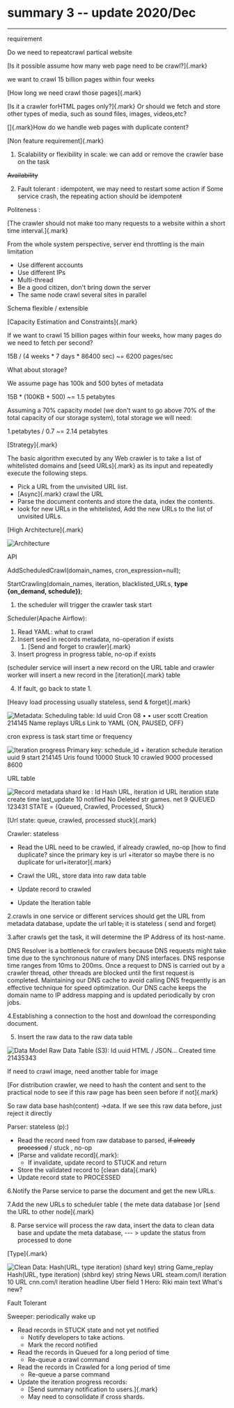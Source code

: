 # summary 3 -- update 2020/Dec



---

requirement

Do we need to repeatcrawl partical website





[Is it possible assume how many web page need to be crawl?]{.mark}



we want to crawl 15 billion pages within four weeks



[How long we need crawl those pages]{.mark}





[Is it a crawler forHTML pages only?]{.mark} Or should we fetch and store other types of media, such as sound files, images, videos,etc?



[﻿]{.mark}How do we handle web pages with duplicate content?





[Non feature requirement]{.mark}

1.  Scalability or flexibility in scale: we can add or remove the crawler base on the task

~~Availability~~

2.  Fault tolerant : idempotent, we may need to restart some action if Some service crash, the repeating action should be idempoten~~t~~





Politeness :

[﻿The crawler should not make too many requests to a website within a short time interval.]{.mark}



From the whole system perspective, server end throttling is the main limitation

- Use different accounts
- Use different IPs
- Multi-thread
- Be a good citizen, don't bring down the server
- The same node crawl several sites in parallel



Schema flexible / extensible







[Capacity Estimation and Constraints]{.mark}

If we want to crawl 15 billion pages within four weeks, how many pages do we need to fetch per second?

15B / (4 weeks * 7 days * 86400 sec) ~= 6200 pages/sec



What about storage?

We assume page has 100k and 500 bytes of metadata

15B * (100KB + 500) ~= 1.5 petabytes

Assuming a 70% capacity model (we don't want to go above 70% of the total capacity of our storage system), total storage we will need:



1.petabytes / 0.7 ~= 2.14 petabytes





[Strategy]{.mark}

The basic algorithm executed by any Web crawler is to take a list of whitelisted domains and [seed URLs]{.mark} as its input and repeatedly execute the following steps.

- Pick a URL from the unvisited URL list.
- [Async]{.mark} crawl the URL
- Parse the document contents and store the data, index the contents.
- look for new URLs in the whitelisted, Add the new URLs to the list of unvisited URLs.









[High Architecture]{.mark}



![Architecture ](../../media/Web-crawler-^MP2p-Web-Crawler-summary-3----update-2020-Dec-image1.png)

API

AddScheduledCrawl(domain_names, cron_expression=null);

StartCrawling(domain_names, iteration, blacklisted_URLs, **type {on_demand, schedule})**;





1.  the scheduler will trigger the crawler task start



Scheduler(Apache Airflow):

1.  Read YAML: what to crawl
2.  Insert seed in records metadata, no-operation if exists
    1.  [Send and forget to crawler]{.mark}
3.  Insert progress in progress table, no-op if exists

(scheduler service will insert a new record on the URL table and crawler worker will insert a new record in the [iteration]{.mark} table

4.  If fault, go back to state 1.



[Heavy load processing usually stateless, send & forget]{.mark}







![Metadata: Scheduling table: Id uuid Cron 08 • • user scott Creation 214145 Name replays URLs Link to YAML {ON, PAUSED, OFF} ](../../media/Web-crawler-^MP2p-Web-Crawler-summary-3----update-2020-Dec-image2.png)

cron express is task start time or frequency



![Iteration progress Primary key: schedule_id + iteration schedule iteration uuid 9 start 214145 Uris found 10000 Stuck 10 crawled 9000 processed 8600 ](../../media/Web-crawler-^MP2p-Web-Crawler-summary-3----update-2020-Dec-image3.png)



URL table

![Record metadata shard ke : Id Hash URL, iteration id URL iteration state create time last_update 10 notified No Deleted str games. net 9 QUEUED 123431 STATE = {Queued, Crawled, Processed, Stuck} ](../../media/Web-crawler-^MP2p-Web-Crawler-summary-3----update-2020-Dec-image4.png)

[Url state: queue, crawled, processed stuck]{.mark}



Crawler: stateless

- Read the URL need to be crawled, if already crawled, no-op [how to find duplicate? since the primary key is url +iterator so maybe there is no duplicate for url+iterator]{.mark}



- Crawl the URL, store data into raw data table
- Update record to crawled
- Update the Iteration table





2.crawls in one service or different services should get the URL from metadata database, update the url table~~,~~ it is stateless ( send and forget)



3.after crawls get the task, it will determine the IP Address of its host-name.



﻿DNS Resolver is a bottleneck for crawlers because DNS requests might take time due to the synchronous nature of many DNS interfaces. DNS response time ranges from 10ms to 200ms. Once a request to DNS is carried out by a crawler thread, other threads are blocked until the first request is completed. Maintaining our DNS cache to avoid calling DNS frequently is an effective technique for speed optimization. Our DNS cache keeps the domain name to IP address mapping and is updated periodically by cron jobs.







4.Establishing a connection to the host and download the corresponding document.

5. Insert the raw data to the raw data table

![Data Model Raw Data Table (S3): Id uuid HTML / JSON... Created time 21435343 ](../../media/Web-crawler-^MP2p-Web-Crawler-summary-3----update-2020-Dec-image5.png)



If need to crawl image, need another table for image

[For distribution crawler, we need to hash the content and sent to the practical node to see if this raw page has been seen before if not]{.mark}



So raw data base hash(content) ->data. If we see this raw data before, just reject it directly





Parser: stateless (p):)

- Read the record need from raw database to parsed, ~~if already processed~~ / stuck , no-op
- [Parse and validate record]{.mark}:
  - If invalidate, update record to STUCK and return
- Store the validated record to [clean data]{.mark}
- Update record state to PROCESSED





6.Notify the Parse service to parse the document and get the new URLs.



7.Add the new URLs to scheduler table ( the mete data database )or [send the URL to other node]{.mark}

8. Parse service will process the raw data, insert the data to clean data base and update the meta database, --- > update the status from processed to done



[Type]{.mark}



![Clean Data: Hash(URL, type iteration) (shard key) string Game_replay Hash(URL, type iteration) (shbrd key) string News URL steam.com/l iteration 10 URL cnn.com/l iteration headline Uber field 1 Hero: Riki main text What's new? ](../../media/Web-crawler-^MP2p-Web-Crawler-summary-3----update-2020-Dec-image6.png)



Fault Tolerant



Sweeper: periodically wake up

- Read records in STUCK state and not yet notified
  - Notify developers to take actions.
  - Mark the record notified
- Read the records in Queued for a long period of time
  - Re-queue a crawl command
- Read the records in Crawled for a long period of time
  - Re-queue a parse command
- Update the iteration progress records:
  - [Send summary notification to users.]{.mark}
  - May need to consolidate if cross shards.


















